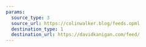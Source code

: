 ```yaml
---
params:
  source_type: 3
  source_url: https://colinwalker.blog/feeds.opml
  destination_type: 1
  destination_url: https://davidkanigan.com/feed/
---
```

